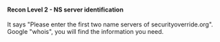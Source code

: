 #### Recon Level 2 - NS server identification

It says "Please enter the first two name servers of securityoverride.org".
Google "whois", you will find the information you need.
